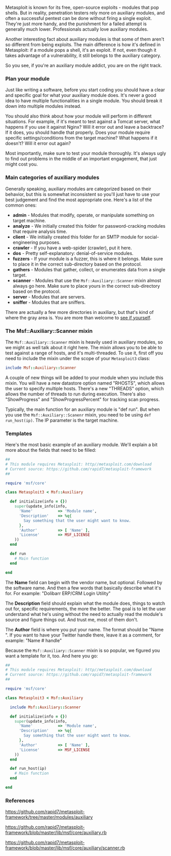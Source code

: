 Metasploit is known for its free, open-source exploits - modules that pop shells. But in reality, penetration testers rely more on auxiliary modules, and often a successful pentest can be done without firing a single exploit. They're just more handy, and the punishment for a failed attempt is generally much lower. Professionals actually love auxiliary modules.

Another interesting fact about auxiliary modules is that some of them aren't so different from being exploits. The main difference is how it's defined in Metasploit: if a module pops a shell, it's an exploit. If not, even though it takes advantage of a vulnerability, it still belongs to the auxiliary category.

So you see, if you're an auxiliary module addict, you are on the right track.

### Plan your module

Just like writing a software, before you start coding you should have a clear and specific goal for what your auxiliary module does. It's never a good idea to have multiple functionalities in a single module. You should break it down into multiple modules instead.

You should also think about how your module will perform in different situations. For example, if it's meant to test against a Tomcat server, what happens if you use it against Nginx? Will it error out and leave a backtrace? If it does, you should handle that properly. Does your module require specific settings/conditions from the target machine? What happens if it doesn't? Will it error out again?

Most importantly, make sure to test your module thoroughly. It's always ugly to find out problems in the middle of an important engagement, that just might cost you.

### Main categories of auxiliary modules

Generally speaking, auxiliary modules are categorized based on their behavior, but this is somewhat inconsistent so you'll just have to use your best judgement and find the most appropriate one. Here's a list of the common ones:

* **admin** - Modules that modify, operate, or manipulate something on target machine.
* **analyze** - We initially created this folder for password-cracking modules that require analysis time.
* **client** - We initially created this folder for an SMTP module for social-engineering purposes.
* **crawler** - If you have a web-spider (crawler), put it here.
* **dos** - Pretty self-explanatory: denial-of-service modules.
* **fuzzers** - If your module is a fuzzer, this is where it belongs. Make sure to place it in the correct sub-directory based on the protocol.
* **gathers** - Modules that gather, collect, or enumerates data from a single target.
* **scanner** - Modules that use the ```Msf::Auxiliary::Scanner``` mixin almost always go here. Make sure to place yours in the correct sub-directory based on the protocol.
* **server** - Modules that are servers.
* **sniffer** - Modules that are sniffers.

There are actually a few more directories in auxiliary, but that's kind of where the gray area is. You are more than welcome to [see if yourself](https://github.com/rapid7/metasploit-framework/tree/master/modules/auxiliary).

### The Msf::Auxiliary::Scanner mixin

The ```Msf::Auxiliary::Scanner``` mixin is heavily used in auxiliary modules, so we might as well talk about it right here. The mixin allows you to be able to test against a range of hosts, and it's multi-threaded. To use it, first off you need to include the mixin under the scope of your ```Metasploit3``` class:

```ruby
include Msf::Auxiliary::Scanner
```

A couple of new things will be added to your module when you include this mixin. You will have a new datastore option named "RHOSTS", which allows the user to specify multiple hosts. There's a new "THREADS" option, which allows the number of threads to run during execution. There's also "ShowProgress" and "ShowProgressPercent" for tracking scan progress.

Typically, the main function for an auxiliary module is "def run". But when you use the ```Msf::Auxiliary::Scanenr``` mixin, you need to be using ```def run_host(ip)```. The IP parameter is the target machine.

### Templates

Here's the most basic example of an auxiliary module. We'll explain a bit more about the fields that need to be filled:

```ruby
##
# This module requires Metasploit: http//metasploit.com/download
# Current source: https://github.com/rapid7/metasploit-framework
##

require 'msf/core'

class Metasploit3 < Msf::Auxiliary

  def initialize(info = {})
    super(update_info(info,
      'Name'           => 'Module name',
      'Description'    => %q{
        Say something that the user might want to know.
      },
      'Author'         => [ 'Name' ],
      'License'        => MSF_LICENSE
    ))
  end

  def run
    # Main function
  end

end
```

The **Name** field can begin with the vendor name, but optional. Followed by the software name. And then a few words that basically describe what it's for. For example: "Dolibarr ERP/CRM Login Utility"

The **Description** field should explain what the module does, things to watch out for, specific requirements, the more the better. The goal is to let the user understand what he's using without the need to actually read the module's source and figure things out. And trust me, most of them don't.

The **Author** field is where you put your name. The format should be "Name ". If you want to have your Twitter handle there, leave it as a comment, for example: "Name # handle"

Because the ```Msf::Auxiliary::Scanner``` mixin is so popular, we figured you want a template for it, too. And here you go:

```ruby
##
# This module requires Metasploit: http//metasploit.com/download
# Current source: https://github.com/rapid7/metasploit-framework
##

require 'msf/core'

class Metasploit3 < Msf::Auxiliary

  include Msf::Auxiliary::Scanner

  def initialize(info = {})
    super(update_info(info,
      'Name'           => 'Module name',
      'Description'    => %q{
        Say something that the user might want to know.
      },
      'Author'         => [ 'Name' ],
      'License'        => MSF_LICENSE
    ))
  end

  def run_host(ip)
    # Main function
  end

end
```

### References

https://github.com/rapid7/metasploit-framework/tree/master/modules/auxiliary

https://github.com/rapid7/metasploit-framework/blob/master/lib/msf/core/auxiliary.rb

https://github.com/rapid7/metasploit-framework/blob/master/lib/msf/core/auxiliary/scanner.rb